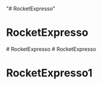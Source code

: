 "# RocketExpresso" 
# RocketExpresso
#   R o c k e t E x p r e s s o  
 # RocketExpresso
# RocketExpresso1
